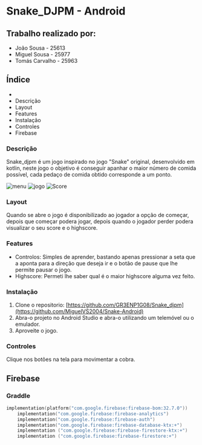 # Snake_DJPM - Android
## Trabalho realizado por:
- João Sousa - 25613
- Miguel Sousa - 25977
- Tomás Carvalho - 25963
## Índice

- 
- Descrição
- Layout
- Features
- Instalação
- Controles
- Firebase
### Descrição

Snake_djpm é um jogo inspirado no jogo "Snake" original, desenvolvido em kotlin, neste jogo o objetivo é conseguir apanhar o maior número de comida possível, cada pedaço de comida obtido corresponde a um ponto.

![menu](https://github.com/JPMini84/Snake_djpm/assets/118979969/3df2b31f-4abe-41fe-9852-62872357c0ef)
![jogo](https://github.com/JPMini84/Snake_djpm/assets/118979969/842375c2-5d9a-4e4a-96e3-0ba3e6058ff6)
![Score](https://github.com/JPMini84/Snake_djpm/assets/118979969/c56fe61a-732b-41bd-abf4-b56f618267ed)

### Layout

Quando se abre o jogo é disponibilizado ao jogador a opção de começar, depois que começar podera jogar, depois quando o jogador perder podera visualizar o seu score e o highscore.

### Features
- Controlos: Simples de aprender, bastando apenas pressionar a seta que a aponta para a direção que deseja ir e o botão de pause que lhe permite pausar o jogo.
- Highscore: Permeti lhe saber qual é o maior highscore alguma vez feito.
### Instalação
1. Clone o repositorio:
  [https://github.com/GR3ENP1G08/Snake_djpm](https://github.com/MiguelVS2004/Snake-Android)
2. Abra-o projeto no Android Studio e abra-o utilizando um telemóvel ou o emulador.
3. Aproveite o jogo.
### Controles
Clique nos botões na tela para movimentar a cobra.

## Firebase
### Graddle
``` kt
implementation(platform("com.google.firebase:firebase-bom:32.7.0"))
    implementation("com.google.firebase:firebase-analytics")
    implementation("com.google.firebase:firebase-auth")
    implementation("com.google.firebase:firebase-database-ktx:+")
    implementation ("com.google.firebase:firebase-firestore-ktx:+")
    implementation ("com.google.firebase:firebase-firestore:+")
```
